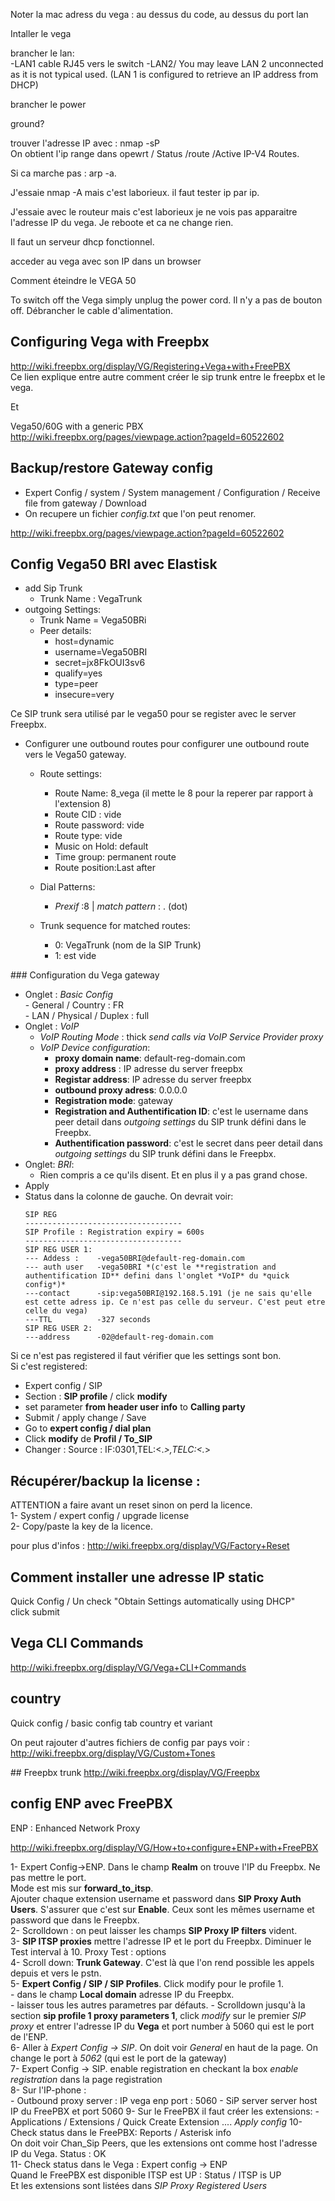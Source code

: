 Noter la mac adress du vega : au dessus du code, au dessus du port lan

Intaller le vega

brancher le lan:  
    -LAN1 cable RJ45 vers le switch
    -LAN2/ You may leave LAN 2 unconnected as it is not typical used. (LAN 1 is configured to retrieve an IP address from DHCP)

brancher le power

ground?


trouver l'adresse IP avec : nmap -sP <ip range>  
On obtient l'ip range dans opewrt / Status /route /Active IP-V4 Routes.  

Si ca marche pas : arp -a. 

J'essaie nmap -A mais c'est laborieux. il faut tester ip par ip. 

J'essaie avec le routeur mais c'est laborieux je ne vois pas apparaitre l'adresse IP du vega. Je reboote et ca ne change rien. 

Il faut un serveur dhcp fonctionnel.
                                                            
acceder au vega avec son IP dans un browser 

Comment éteindre le VEGA 50  

To switch off the Vega simply unplug the power cord. Il n'y a pas de bouton off. Débrancher le cable d'alimentation.


## Configuring Vega with Freepbx  
http://wiki.freepbx.org/display/VG/Registering+Vega+with+FreePBX  
Ce lien explique entre autre comment créer le sip trunk entre le freepbx et le vega.

Et  

Vega50/60G with a generic PBX  
http://wiki.freepbx.org/pages/viewpage.action?pageId=60522602  



## Backup/restore Gateway config  
- Expert Config / system / System management / Configuration / Receive file from gateway / Download  
- On recupere un fichier *config.txt* que l'on peut renomer. 


http://wiki.freepbx.org/pages/viewpage.action?pageId=60522602  

## Config Vega50 BRI avec Elastisk  

- add Sip Trunk
    - Trunk Name : VegaTrunk
- outgoing Settings:
    - Trunk Name = Vega50BRi
    - Peer details:
        - host=dynamic
        - username=Vega50BRI
        - secret=jx8FkOUI3sv6
        - qualify=yes
        - type=peer
        - insecure=very
       
Ce SIP trunk sera utilisé par le vega50 pour se register avec le server Freepbx.

- Configurer une outbound routes pour configurer une outbound route vers le Vega50 gateway.  
    - Route settings:
        - Route Name: 8_vega (il mette le 8 pour la reperer par rapport à l'extension 8)
        - Route CID : vide  
        - Route password: vide
        - Route type: vide  
        - Music on Hold: default  
        - Time group: permanent route  
        - Route position:Last after
        
    - Dial Patterns:
        - *Prexif* :8 | *match pattern* : . (dot)
        
    - Trunk sequence for matched routes:    
        - 0: VegaTrunk (nom de la SIP Trunk)  
        - 1: est vide  
        
### Configuration du Vega gateway  

- Onglet : *Basic Config*    
        - General / Country : FR  
        - LAN / Physical / Duplex : full 
- Onglet : *VoIP*
    - *VoIP Routing Mode*  : thick *send calls via VoIP Service Provider proxy*
    - *VoIP Device configuration*:
        - **proxy domain name**: default-reg-domain.com
        - **proxy address** : IP adresse du server freepbx
        - **Registar address**: IP adresse du server freepbx  
        - **outbound proxy adress**: 0.0.0.0
        - **Registration mode**: gateway
        - **Registration and Authentification ID**: c'est le username dans peer detail dans *outgoing settings* du SIP trunk défini dans le Freepbx.
        - **Authentification password**: c'est le secret dans peer detail dans *outgoing settings* du SIP trunk défini dans le Freepbx.  
- Onglet: *BRI*:
    - Rien compris a ce qu'ils disent. Et en plus il y a pas grand chose.
- Apply
- Status dans la colonne de gauche. On devrait voir:
    ```
    SIP REG
    -----------------------------------
    SIP Profile : Registration expiry = 600s
    -----------------------------------
    SIP REG USER 1:
    --- Addess :    -vega50BRI@default-reg-domain.com
    --- auth user   -vega50BRI *(c'est le **registration and authentification ID** defini dans l'onglet *VoIP* du *quick config*)*
    ---contact      -sip:vega50BRI@192.168.5.191 (je ne sais qu'elle est cette adress ip. Ce n'est pas celle du serveur. C'est peut etre celle du vega)
    ---TTL          -327 seconds
    SIP REG USER 2:
    ---address      -02@default-reg-domain.com
    ```
Si ce n'est pas registered il faut vérifier que les settings sont bon.  
Si c'est registered:
- Expert config / SIP 
- Section : **SIP profile** / click **modify**
- set parameter **from header user info** to **Calling party**
- Submit / apply change / Save
- Go to **expert config / dial plan**
- Click **modify** de **Profil / To_SIP**
- Changer : Source : IF:0301,TEL:<.*>,TELC:<.*>

## Récupérer/backup la license :  
ATTENTION a faire avant un reset sinon on perd la licence.  
1- System / expert config / upgrade license  
2- Copy/paste la key de la licence.

pour plus d'infos : http://wiki.freepbx.org/display/VG/Factory+Reset  

## Comment installer une adresse IP static  
Quick Config / Un check "Obtain Settings automatically using DHCP"  
click submit  

## Vega CLI Commands 

http://wiki.freepbx.org/display/VG/Vega+CLI+Commands

## country

Quick config / basic config tab country et variant

On peut rajouter d'autres fichiers de config par pays voir : http://wiki.freepbx.org/display/VG/Custom+Tones

## Freepbx trunk
http://wiki.freepbx.org/display/VG/Freepbx

## config ENP avec FreePBX  

ENP : Enhanced Network Proxy

http://wiki.freepbx.org/display/VG/How+to+configure+ENP+with+FreePBX

1- Expert Config->ENP. Dans le champ **Realm** on trouve l'IP du Freepbx. Ne pas mettre le port.   
Mode est mis sur **forward_to_itsp**.  
Ajouter chaque extension username et password dans **SIP Proxy Auth Users**. S'assurer que c'est sur **Enable**. Ceux sont les mêmes username et password que dans le Freepbx.  
2- Scrolldown : on peut laisser les champs **SIP Proxy IP filters** vident.  
3- **SIP ITSP proxies** mettre l'adresse IP et le port du Freepbx.  Diminuer le Test interval à 10. Proxy Test : options  
4- Scroll down: **Trunk Gateway**. C'est là que l'on rend possible les appels depuis et vers le pstn.  
5- **Expert Config / SIP / SIP Profiles**. Click modify pour le profile 1.  
    - dans le champ **Local domain** adresse IP du Freepbx.  
    - laisser tous les autres parametres par défauts. 
    - Scrolldown jusqu'à la section  **sip profile 1 proxy parameters 1**, click *modify* sur le premier *SIP proxy* et entrer l'adresse IP du **Vega** et port number à 5060 qui est le port de l'ENP.  
6- Aller à *Expert Config -> SIP*. On doit voir *General* en haut de la page. On change le port à *5062* (qui est le port de la gateway)  
7- Expert Config -> SIP. enable registration en checkant la box *enable registration* dans la page registration  
8- Sur l'IP-phone :  
    - Outbound proxy server : IP vega enp port : 5060
    - SiP server server host IP du FreePBX et port 5060
9- Sur le FreePBX il faut créer les extensions:
    - Applications / Extensions / Quick Create Extension .... *Apply config*
10- Check status dans le FreePBX: Reports / Asterisk info  
On doit voir Chan_Sip Peers,  que les extensions ont comme host l'adresse IP du Vega. Status : OK  
11- Check status dans le Vega : Expert config -> ENP  
Quand le FreePBX est disponible ITSP est UP : Status / ITSP is UP  
Et les extensions sont listées dans *SIP Proxy Registered Users*  

